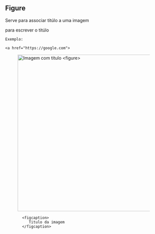 ## Figure

Serve para associar titúlo a uma imagem
<figcaption> para escrever o titúlo

    Exemplo:

    <a href="https://google.com">

   <figure>
      <img 
         src="https://source.unsplash.com/random" 
         alt="Imagem com titulo &lt;figure&gt;" 
         width="500">

      <figcaption>
         Titulo da imagem
      </figcaption>
      
   </figure>

</a>
